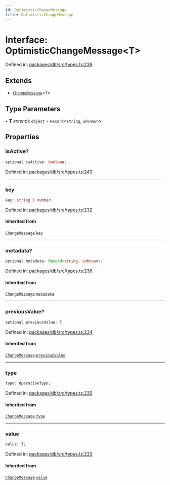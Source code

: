 ```yaml
---
id: OptimisticChangeMessage
title: OptimisticChangeMessage
---
```


<!-- DO NOT EDIT: this page is autogenerated from the type comments -->

# Interface: OptimisticChangeMessage\<T\>

Defined in: [packages/db/src/types.ts:239](https://github.com/TanStack/db/blob/main/packages/db/src/types.ts#L239)

## Extends

- [`ChangeMessage`](../changemessage.md)\<`T`\>

## Type Parameters

• **T** *extends* `object` = `Record`\<`string`, `unknown`\>

## Properties

### isActive?

```ts
optional isActive: boolean;
```

Defined in: [packages/db/src/types.ts:243](https://github.com/TanStack/db/blob/main/packages/db/src/types.ts#L243)

***

### key

```ts
key: string | number;
```

Defined in: [packages/db/src/types.ts:232](https://github.com/TanStack/db/blob/main/packages/db/src/types.ts#L232)

#### Inherited from

[`ChangeMessage`](../changemessage.md).[`key`](../ChangeMessage.md#key)

***

### metadata?

```ts
optional metadata: Record<string, unknown>;
```

Defined in: [packages/db/src/types.ts:236](https://github.com/TanStack/db/blob/main/packages/db/src/types.ts#L236)

#### Inherited from

[`ChangeMessage`](../changemessage.md).[`metadata`](../ChangeMessage.md#metadata)

***

### previousValue?

```ts
optional previousValue: T;
```

Defined in: [packages/db/src/types.ts:234](https://github.com/TanStack/db/blob/main/packages/db/src/types.ts#L234)

#### Inherited from

[`ChangeMessage`](../changemessage.md).[`previousValue`](../ChangeMessage.md#previousvalue)

***

### type

```ts
type: OperationType;
```

Defined in: [packages/db/src/types.ts:235](https://github.com/TanStack/db/blob/main/packages/db/src/types.ts#L235)

#### Inherited from

[`ChangeMessage`](../changemessage.md).[`type`](../ChangeMessage.md#type)

***

### value

```ts
value: T;
```

Defined in: [packages/db/src/types.ts:233](https://github.com/TanStack/db/blob/main/packages/db/src/types.ts#L233)

#### Inherited from

[`ChangeMessage`](../changemessage.md).[`value`](../ChangeMessage.md#value)
